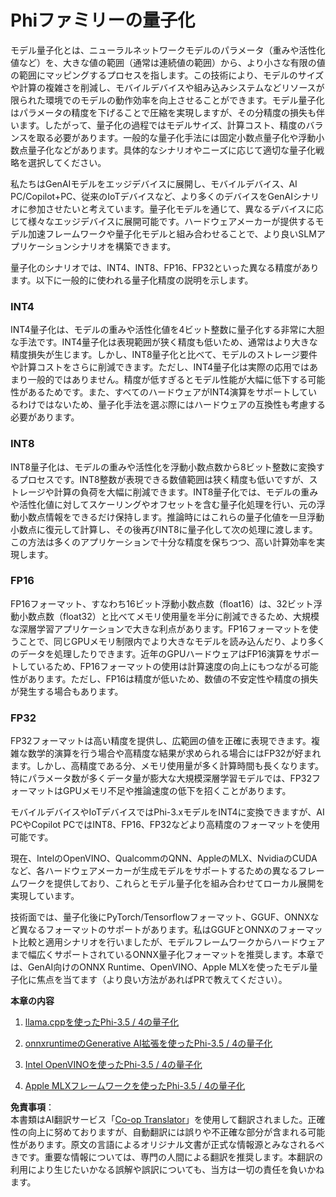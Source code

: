 <!--
CO_OP_TRANSLATOR_METADATA:
{
  "original_hash": "d658062de70b131ef4c0bff69b5fc70e",
  "translation_date": "2025-07-16T21:43:24+00:00",
  "source_file": "md/01.Introduction/04/QuantifyingPhi.md",
  "language_code": "ja"
}
-->
# **Phiファミリーの量子化**

モデル量子化とは、ニューラルネットワークモデルのパラメータ（重みや活性化値など）を、大きな値の範囲（通常は連続値の範囲）から、より小さな有限の値の範囲にマッピングするプロセスを指します。この技術により、モデルのサイズや計算の複雑さを削減し、モバイルデバイスや組み込みシステムなどリソースが限られた環境でのモデルの動作効率を向上させることができます。モデル量子化はパラメータの精度を下げることで圧縮を実現しますが、その分精度の損失も伴います。したがって、量子化の過程ではモデルサイズ、計算コスト、精度のバランスを取る必要があります。一般的な量子化手法には固定小数点量子化や浮動小数点量子化などがあります。具体的なシナリオやニーズに応じて適切な量子化戦略を選択してください。

私たちはGenAIモデルをエッジデバイスに展開し、モバイルデバイス、AI PC/Copilot+PC、従来のIoTデバイスなど、より多くのデバイスをGenAIシナリオに参加させたいと考えています。量子化モデルを通じて、異なるデバイスに応じて様々なエッジデバイスに展開可能です。ハードウェアメーカーが提供するモデル加速フレームワークや量子化モデルと組み合わせることで、より良いSLMアプリケーションシナリオを構築できます。

量子化のシナリオでは、INT4、INT8、FP16、FP32といった異なる精度があります。以下に一般的に使われる量子化精度の説明を示します。

### **INT4**

INT4量子化は、モデルの重みや活性化値を4ビット整数に量子化する非常に大胆な手法です。INT4量子化は表現範囲が狭く精度も低いため、通常はより大きな精度損失が生じます。しかし、INT8量子化と比べて、モデルのストレージ要件や計算コストをさらに削減できます。ただし、INT4量子化は実際の応用ではあまり一般的ではありません。精度が低すぎるとモデル性能が大幅に低下する可能性があるためです。また、すべてのハードウェアがINT4演算をサポートしているわけではないため、量子化手法を選ぶ際にはハードウェアの互換性も考慮する必要があります。

### **INT8**

INT8量子化は、モデルの重みや活性化を浮動小数点数から8ビット整数に変換するプロセスです。INT8整数が表現できる数値範囲は狭く精度も低いですが、ストレージや計算の負荷を大幅に削減できます。INT8量子化では、モデルの重みや活性化値に対してスケーリングやオフセットを含む量子化処理を行い、元の浮動小数点情報をできるだけ保持します。推論時にはこれらの量子化値を一旦浮動小数点に復元して計算し、その後再びINT8に量子化して次の処理に渡します。この方法は多くのアプリケーションで十分な精度を保ちつつ、高い計算効率を実現します。

### **FP16**

FP16フォーマット、すなわち16ビット浮動小数点数（float16）は、32ビット浮動小数点数（float32）と比べてメモリ使用量を半分に削減できるため、大規模な深層学習アプリケーションで大きな利点があります。FP16フォーマットを使うことで、同じGPUメモリ制限内でより大きなモデルを読み込んだり、より多くのデータを処理したりできます。近年のGPUハードウェアはFP16演算をサポートしているため、FP16フォーマットの使用は計算速度の向上にもつながる可能性があります。ただし、FP16は精度が低いため、数値の不安定性や精度の損失が発生する場合もあります。

### **FP32**

FP32フォーマットは高い精度を提供し、広範囲の値を正確に表現できます。複雑な数学的演算を行う場合や高精度な結果が求められる場合にはFP32が好まれます。しかし、高精度である分、メモリ使用量が多く計算時間も長くなります。特にパラメータ数が多くデータ量が膨大な大規模深層学習モデルでは、FP32フォーマットはGPUメモリ不足や推論速度の低下を招くことがあります。

モバイルデバイスやIoTデバイスではPhi-3.xモデルをINT4に変換できますが、AI PCやCopilot PCではINT8、FP16、FP32などより高精度のフォーマットを使用可能です。

現在、IntelのOpenVINO、QualcommのQNN、AppleのMLX、NvidiaのCUDAなど、各ハードウェアメーカーが生成モデルをサポートするための異なるフレームワークを提供しており、これらとモデル量子化を組み合わせてローカル展開を実現しています。

技術面では、量子化後にPyTorch/Tensorflowフォーマット、GGUF、ONNXなど異なるフォーマットのサポートがあります。私はGGUFとONNXのフォーマット比較と適用シナリオを行いましたが、モデルフレームワークからハードウェアまで幅広くサポートされているONNX量子化フォーマットを推奨します。本章では、GenAI向けのONNX Runtime、OpenVINO、Apple MLXを使ったモデル量子化に焦点を当てます（より良い方法があればPRで教えてください）。

**本章の内容**

1. [llama.cppを使ったPhi-3.5 / 4の量子化](./UsingLlamacppQuantifyingPhi.md)

2. [onnxruntimeのGenerative AI拡張を使ったPhi-3.5 / 4の量子化](./UsingORTGenAIQuantifyingPhi.md)

3. [Intel OpenVINOを使ったPhi-3.5 / 4の量子化](./UsingIntelOpenVINOQuantifyingPhi.md)

4. [Apple MLXフレームワークを使ったPhi-3.5 / 4の量子化](./UsingAppleMLXQuantifyingPhi.md)

**免責事項**：  
本書類はAI翻訳サービス「[Co-op Translator](https://github.com/Azure/co-op-translator)」を使用して翻訳されました。正確性の向上に努めておりますが、自動翻訳には誤りや不正確な部分が含まれる可能性があります。原文の言語によるオリジナル文書が正式な情報源とみなされるべきです。重要な情報については、専門の人間による翻訳を推奨します。本翻訳の利用により生じたいかなる誤解や誤訳についても、当方は一切の責任を負いかねます。